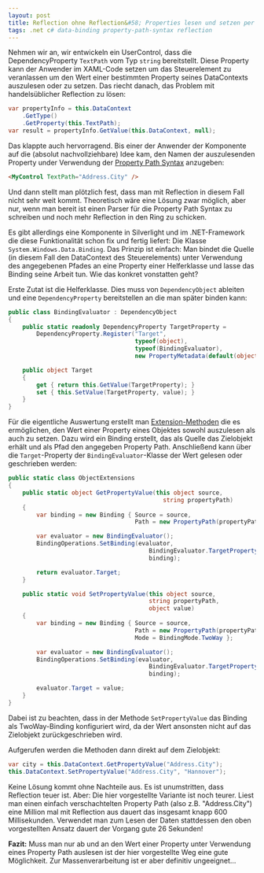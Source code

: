 ```yaml
---
layout: post
title: Reflection ohne Reflection&#58; Properties lesen und setzen per Databinding 
tags: .net c# data-binding property-path-syntax reflection
---
```


Nehmen wir an, wir entwickeln ein UserControl, dass die DependencyProperty `TextPath` vom Typ `string` bereitstellt. Diese Property kann der Anwender im XAML-Code setzen um das Steuerelement zu veranlassen um den Wert einer bestimmten Property seines DataContexts auszulesen oder zu setzen. Das riecht danach, das Problem mit handelsüblicher Reflection zu lösen:

````csharp
var propertyInfo = this.DataContext
    .GetType()
    .GetProperty(this.TextPath);
var result = propertyInfo.GetValue(this.DataContext, null);
````    

Das klappte auch hervorragend. Bis einer der Anwender der Komponente auf die (absolut nachvollziehbare) Idee kam, den Namen der auszulesenden Property under Verwendung der [Property Path Syntax][1] anzugeben:

````html
<MyControl TextPath="Address.City" />
````
    
Und dann stellt man plötzlich fest, dass man mit Reflection in diesem Fall nicht sehr weit kommt. Theoretisch wäre eine Lösung zwar möglich, aber nur, wenn man bereit ist einen Parser für die Property Path Syntax zu schreiben und noch mehr Reflection in den Ring zu schicken.

Es gibt allerdings eine Komponente in Silverlight und im .NET-Framework die diese Funktionalität schon fix und fertig liefert: Die Klasse `System.Windows.Data.Binding`. Das Prinzip ist einfach: Man bindet die Quelle (in diesem Fall den DataContext des Steuerelements) unter Verwendung des angegebenen Pfades an eine Property einer Helferklasse und lasse das Binding seine Arbeit tun. Wie das konkret vonstatten geht?<!--more-->

Erste Zutat ist die Helferklasse. Dies muss von `DependencyObject` ableiten und eine `DependencyProperty` bereitstellen an die man später binden kann:
````csharp
public class BindingEvaluator : DependencyObject
{
    public static readonly DependencyProperty TargetProperty = 
        DependencyProperty.Register("Target", 
                                    typeof(object), 
                                    typeof(BindingEvaluator), 
                                    new PropertyMetadata(default(object)));

    public object Target
    {
        get { return this.GetValue(TargetProperty); }
        set { this.SetValue(TargetProperty, value); }
    }
}
````    

Für die eigentliche Auswertung erstellt man [Extension-Methoden][2] die es ermöglichen, den Wert einer Property eines Objektes sowohl auszulesen als auch zu setzen. Dazu wird ein Binding erstellt, das als Quelle das Zielobjekt erhält und als Pfad den angegeben Property Path. Anschließend kann über die `Target`-Property der `BindingEvaluator`-Klasse der Wert gelesen oder geschrieben werden:

````csharp
public static class ObjectExtensions
{
    public static object GetPropertyValue(this object source, 
                                            string propertyPath)
    {
        var binding = new Binding { Source = source, 
                                    Path = new PropertyPath(propertyPath)};

        var evaluator = new BindingEvaluator();
        BindingOperations.SetBinding(evaluator, 
                                        BindingEvaluator.TargetProperty,
                                        binding);

        return evaluator.Target;
    }

    public static void SetPropertyValue(this object source, 
                                        string propertyPath,
                                        object value)
    {
        var binding = new Binding { Source = source,
                                    Path = new PropertyPath(propertyPath),
                                    Mode = BindingMode.TwoWay };

        var evaluator = new BindingEvaluator();
        BindingOperations.SetBinding(evaluator, 
                                        BindingEvaluator.TargetProperty,
                                        binding);

        evaluator.Target = value;
    }
}
````    

Dabei ist zu beachten, dass in der Methode `SetPropertyValue` das Binding als TwoWay-Binding konfiguriert wird, da der Wert ansonsten nicht auf das Zielobjekt zurückgeschrieben wird.

Aufgerufen werden die Methoden dann direkt auf dem Zielobjekt:

````csharp
var city = this.DataContext.GetPropertyValue("Address.City");
this.DataContext.SetPropertyValue("Address.City", "Hannover");
````

Keine Lösung kommt ohne Nachteile aus. Es ist unumstritten, dass Reflection teuer ist. Aber: Die hier vorgestellte Variante ist noch teurer. Liest man einen einfach verschachtelten Property Path (also z.B. "Address.City") eine Million mal mit Reflection aus dauert das insgesamt knapp 600 Millisekunden. Verwendet man zum Lesen der Daten stattdessen den oben vorgestellten Ansatz dauert der Vorgang gute 26 Sekunden!

**Fazit:** Muss man nur ab und an den Wert einer Property unter Verwendung eines Property Path auslesen ist der hier vorgestellte Weg eine gute Möglichkeit. Zur Massenverarbeitung ist er aber definitiv ungeeignet...

 [1]: http://msdn.microsoft.com/en-us/library/cc645024%28v=vs.95%29.aspx
 [2]: http://msdn.microsoft.com/en-us//library/bb383977.aspx